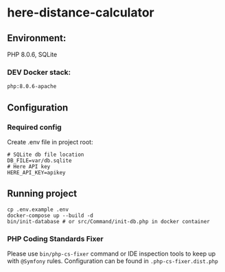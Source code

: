 # here-distance-calculator

## Environment:

PHP 8.0.6, SQLite

### DEV Docker stack:
`php:8.0.6-apache`

## Configuration

### Required config
Create .env file in project root:
```dotenv
# SQLite db file location
DB_FILE=var/db.sqlite
# Here API key 
HERE_API_KEY=apikey
```

## Running project
```shell
cp .env.example .env
docker-compose up --build -d
bin/init-database # or src/Command/init-db.php in docker container 
```

### PHP Coding Standards Fixer

Please use `bin/php-cs-fixer` command or IDE inspection tools to keep up with `@Symfony` rules.
Configuration can be found in `.php-cs-fixer.dist.php`